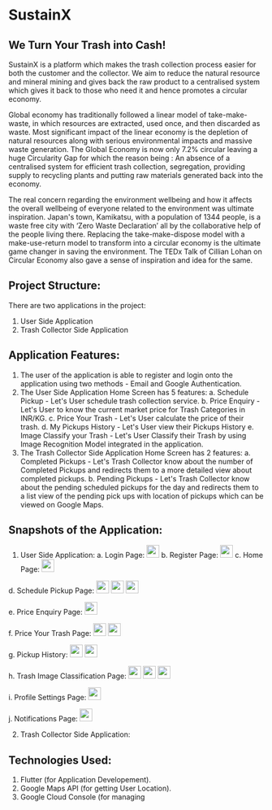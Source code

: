 # SustainX
## We Turn Your Trash into Cash!

SustainX is a platform which makes the trash collection process easier for both the customer and the collector. We aim to reduce the natural resource and mineral mining and gives back the raw product to a centralised system which gives it back to those who need it and hence promotes a circular economy.

Global economy has traditionally followed a linear model of take-make-waste, in which resources are extracted, used once, and then discarded as waste. Most significant impact of the linear economy is the depletion of natural resources along with serious environmental impacts and massive waste generation. 
The Global Economy is now only 7.2% circular leaving a huge Circularity Gap for which the reason being : An absence of a centralised system for efficient trash collection, segregation, providing supply to recycling plants and putting raw materials generated back into the economy.

The real concern regarding the environment wellbeing and how it affects the overall wellbeing of everyone related to the environment was ultimate inspiration. Japan's town, Kamikatsu, with a population of 1344 people, is a waste free city with ‘Zero Waste Declaration’ all by the collaborative help of the people living there. Replacing the take-make-dispose model with a make-use-return model to transform into a circular economy is the ultimate game changer in saving the environment. The TEDx Talk of Cillian Lohan on Circular Economy also gave a sense of inspiration and idea for the same.

## Project Structure:
There are two applications in the project:
1. User Side Application
2. Trash Collector Side Application

## Application Features:
1. The user of the application is able to register and login onto the application using two methods - Email and Google Authentication.
2. The User Side Application Home Screen has 5 features:
   a. Schedule Pickup - Let's User schedule trash collection service.
   b. Price Enquiry - Let's User to know the current market price for Trash Categories in INR/KG.
   c. Price Your Trash - Let's User calculate the price of their trash.
   d. My Pickups History - Let's User view their Pickups History
   e. Image Classify your Trash - Let's User Classify their Trash by using Image Recognition Model integrated in the application.
3. The Trash Collector Side Application Home Screen has 2 features:
   a. Completed Pickups - Let's Trash Collector know about the number of Completed Pickups and redirects them to a more detailed view about completed pickups.
   b. Pending Pickups - Let's Trash Collector know about the pending scheduled pickups for the day and redirects them to a list view of the pending pick ups with location of pickups which can be viewed on Google Maps.

## Snapshots of the Application:
1. User Side Application:
a. Login Page: <img src="https://github.com/Ninad-Lunge/SustainX/assets/96621805/4b226386-5dfa-4409-abb1-41321a788928" width="25">
b. Register Page: <img src="https://github.com/Ninad-Lunge/SustainX/assets/96621805/f0a63dab-fd3f-46d2-bbd1-c52e74dee335" width="25">
c. Home Page: <img src="https://github.com/Ninad-Lunge/SustainX/assets/96621805/c9e890df-30c4-45c7-94ef-7afb1dd7efbf" width="25">

d. Schedule Pickup Page:
<img src="https://github.com/Ninad-Lunge/SustainX/assets/96621805/5b67b036-0756-46f5-a068-036c960b9d3e" width="25"> <img src="https://github.com/Ninad-Lunge/SustainX/assets/96621805/7038a0bb-0878-4bf2-828e-0c1bf29f6fb3" width="25"> <img src="https://github.com/Ninad-Lunge/SustainX/assets/96621805/146f64b7-7e6a-4f71-bfe4-229332a87a8a" width="25">

e. Price Enquiry Page: <img src="https://github.com/Ninad-Lunge/SustainX/assets/96621805/08ca18c8-5f21-423b-8ef3-4b91a9b7393d" width="25">

f. Price Your Trash Page: <img src="https://github.com/Ninad-Lunge/SustainX/assets/96621805/c46bba78-81af-44d3-915e-cb8f4c0ce831" width="25"> <img src="https://github.com/Ninad-Lunge/SustainX/assets/96621805/6e6c21e0-f2a3-448f-aae5-ed7ac362740f" width="25">

g. Pickup History: <img src="https://github.com/Ninad-Lunge/SustainX/assets/96621805/c23da9c3-3134-4ad5-9e9f-0fadfdcc5b29" width="25"> <img src="https://github.com/Ninad-Lunge/SustainX/assets/96621805/ef755472-4ad8-49d6-a24e-5ede527c06ee" width="25">

h. Trash Image Classification Page: <img src="https://github.com/Ninad-Lunge/SustainX/assets/96621805/62c0b726-163d-4d89-bb50-7f22f12ccc3a" width="25"> <img src="https://github.com/Ninad-Lunge/SustainX/assets/96621805/ac40ae2f-abdb-4656-a70f-d6ee7cb0ddf3" width="25"> <img src="https://github.com/Ninad-Lunge/SustainX/assets/96621805/ce4cdd15-93c4-4381-9011-8c68b8c03bb3" width="25">

i. Profile Settings Page: <img src="https://github.com/Ninad-Lunge/SustainX/assets/96621805/86f595e1-199d-4125-9880-2de866a965db" width="25">

j. Notifications Page: <img src="https://github.com/Ninad-Lunge/SustainX/assets/96621805/4b20e702-8fef-4db2-bd1b-d42667cc1dbe" width="25">

2. Trash Collector Side Application:

## Technologies Used:
1. Flutter (for Application Developement).
2. Google Maps API (for getting User Location).
3. Google Cloud Console (for managing
